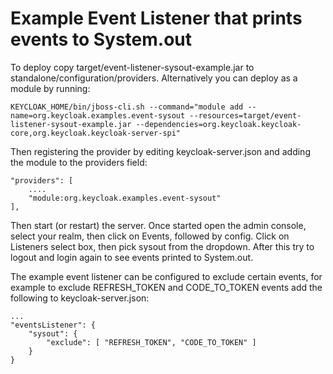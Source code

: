 Example Event Listener that prints events to System.out
=======================================================

To deploy copy target/event-listener-sysout-example.jar to standalone/configuration/providers. Alternatively you can deploy as a module by running:

    KEYCLOAK_HOME/bin/jboss-cli.sh --command="module add --name=org.keycloak.examples.event-sysout --resources=target/event-listener-sysout-example.jar --dependencies=org.keycloak.keycloak-core,org.keycloak.keycloak-server-spi"

Then registering the provider by editing keycloak-server.json and adding the module to the providers field:

    "providers": [
        ....
        "module:org.keycloak.examples.event-sysout"
    ],

Then start (or restart) the server. Once started open the admin console, select your realm, then click on Events, 
followed by config. Click on Listeners select box, then pick sysout from the dropdown. After this try to logout and 
login again to see events printed to System.out.

The example event listener can be configured to exclude certain events, for example to exclude REFRESH_TOKEN and
CODE_TO_TOKEN events add the following to keycloak-server.json:

    ...
    "eventsListener": {
        "sysout": {
            "exclude": [ "REFRESH_TOKEN", "CODE_TO_TOKEN" ]
        }
    }
